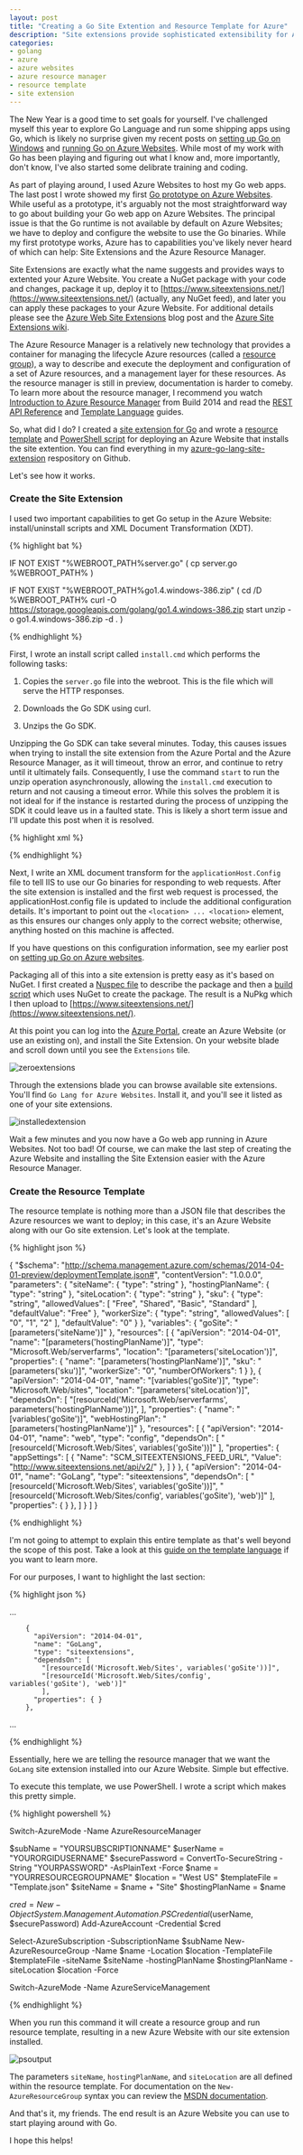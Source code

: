 ```yaml
---
layout: post
title: "Creating a Go Site Extention and Resource Template for Azure"
description: "Site extensions provide sophisticated extensibility for Azure Websites. The Azure Resource Manager, along with resource templates, automates the deployment and configuration of Azure resources. Combine them together, and you can automate many different website tasks, even the configuration of the Go Language runtime setup."
categories: 
- golang
- azure
- azure websites
- azure resource manager
- resource template
- site extension
---
```


The New Year is a good time to set goals for yourself. I've challenged myself this year to explore Go Language and run some shipping apps using Go, which is likely no surprise given my recent posts on [setting up Go on Windows](http://www.wadewegner.com/2014/12/easy-go-programming-setup-for-windows/) and [running Go on Azure Websites](http://www.wadewegner.com/2014/12/4-simple-steps-to-run-go-language-in-azure-websites/). While most of my work with Go has been playing and figuring out what I know and, more importantly, don't know, I've also started some delibrate training and coding.

As part of playing around, I used Azure Websites to host my Go web apps. The last post I wrote showed my first [Go prototype on Azure Websites](http://www.wadewegner.com/2014/12/4-simple-steps-to-run-go-language-in-azure-websites/). While useful as a prototype, it's arguably not the most straightforward way to go about building your Go web app on Azure Websites. The principal issue is that the Go runtime is not available by default on Azure Websites; we have to deploy and configure the website to use the Go binaries. While my first prototype works, Azure has to capabilities you've likely never heard of which can help: Site Extensions and the Azure Resource Manager.

Site Extensions are exactly what the name suggests and provides ways to extented your Azure Website. You create a NuGet package with your code and changes, package it up, deploy it to [https://www.siteextensions.net/](https://www.siteextensions.net/) (actually, any NuGet feed), and later you can apply these packages to your Azure Website. For additional details please see the [Azure Web Site Extensions](http://azure.microsoft.com/blog/2014/06/20/azure-web-sites-extensions/) blog post and the [Azure Site Extensions wiki](https://github.com/projectkudu/kudu/wiki/Azure-Site-Extensions).

The Azure Resource Manager is a relatively new technology that provides a container for managing the lifecycle Azure resources (called a [resource group](http://azure.microsoft.com/en-us/documentation/articles/azure-preview-portal-using-resource-groups/)), a way to describe and execute the deployment and configuration of a set of Azure resources, and a management layer for these resources. As the resource manager is still in preview, documentation is harder to comeby. To learn more about the resource manager, I recommend you watch [Introduction to Azure Resource Manager](http://channel9.msdn.com/Events/Build/2014/2-607) from Build 2014 and read the [REST API Reference](http://msdn.microsoft.com/en-us/library/azure/dn790568.aspx) and [Template Language](http://msdn.microsoft.com/en-us/library/azure/dn835138.aspx) guides.

So, what did I do? I created a [site extension for Go](https://www.siteextensions.net/packages/golang/) and wrote a [resource template](https://github.com/wadewegner/azure-go-lang-site-extension/blob/master/scripts/Template.json) and [PowerShell script](https://github.com/wadewegner/azure-go-lang-site-extension/blob/master/scripts/Deploy.ps1) for deploying an Azure Website that installs the site extention. You can find everything in my [azure-go-lang-site-extension](https://github.com/wadewegner/azure-go-lang-site-extension) respository on Github.

Let's see how it works.

### Create the Site Extension ###

I used two important capabilities to get Go setup in the Azure Website: install/uninstall scripts and XML Document Transformation (XDT).

{% highlight bat %}

IF NOT EXIST "%WEBROOT_PATH%server.go" (
	cp server.go %WEBROOT_PATH%
)

IF NOT EXIST "%WEBROOT_PATH%go1.4.windows-386.zip" (
	cd /D %WEBROOT_PATH%
	curl -O https://storage.googleapis.com/golang/go1.4.windows-386.zip
	start unzip -o go1.4.windows-386.zip -d .
)

{% endhighlight %}

First, I wrote an install script called `install.cmd` which performs the following tasks:

1. Copies the `server.go` file into the webroot. This is the file which will serve the HTTP responses.

2. Downloads the Go SDK using curl.

3. Unzips the Go SDK.

Unzipping the Go SDK can take several minutes. Today, this causes issues when trying to install the site extension from the Azure Portal and the Azure Resource Manager, as it will timeout, throw an error, and continue to retry until it ultimately fails. Consequently, I use the command `start` to run the unzip operation asynchronously, allowing the `install.cmd` execution to return and not causing a timeout error. While this solves the problem it is not ideal for if the instance is restarted during the process of unzipping the SDK it could leave us in a faulted state. This is likely a short term issue and I'll update this post when it is resolved.

{% highlight xml %}

<?xml version="1.0" encoding="UTF-8"?>
<configuration xmlns:xdt="http://schemas.microsoft.com/XML-Document-Transform"> 
  <location path="%XDT_SITENAME%" xdt:Locator="Match(path)">
    <system.webServer>
      <handlers xdt:Transform="InsertIfMissing">
        <add name="httpplatformhandler" path="*" verb="*" modules="httpPlatformHandler" resourceType="Unspecified" xdt:Transform="InsertIfMissing" />
      </handlers>
      <httpPlatform processPath="d:\home\site\wwwroot\go\bin\go.exe"
                    arguments="run d:\home\site\wwwroot\server.go"
                    startupTimeLimit="60" xdt:Transform="InsertIfMissing">
        <environmentVariables>
          <environmentVariable name="GOROOT" value="d:\home\site\wwwroot\go" xdt:Transform="InsertIfMissing"/>
        </environmentVariables>
      </httpPlatform>
    </system.webServer>
  </location>
</configuration>

{% endhighlight %}

Next, I write an XML document transform for the `applicationHost.Config` file to tell IIS to use our Go binaries for responding to web requests. After the site extension is installed and the first web request is processed, the applicationHost.config file is updated to include the additional configuration details. It's important to point out the `<location> ... <location>` element, as this ensures our changes only apply to the correct website; otherwise, anything hosted on this machine is affected.

If you have questions on this configuration information, see my earlier post on [setting up Go on Azure websites](http://www.wadewegner.com/2014/12/4-simple-steps-to-run-go-language-in-azure-websites/).

Packaging all of this into a site extension is pretty easy as it's based on NuGet. I first created a [Nuspec file](https://github.com/wadewegner/azure-go-lang-site-extension/blob/master/GoLang.nuspec) to describe the package and then a [build script](https://github.com/wadewegner/azure-go-lang-site-extension/blob/master/build.cmd) which uses NuGet to create the package. The result is a NuPkg which I then upload to [https://www.siteextensions.net/](https://www.siteextensions.net/).

At this point you can log into the [Azure Portal](http://portal.azure.com/), create an Azure Website (or use an existing on), and install the Site Extension. On your website blade and scroll down until you see the `Extensions` tile.

![zeroextensions](https://cloud.githubusercontent.com/assets/746259/5613696/8d0ec790-94a5-11e4-9907-4f505b18bcf9.png)

Through the extensions blade you can browse available site extensions. You'll find `Go Lang for Azure Websites`. Install it, and you'll see it listed as one of your site extensions.

![installedextension](https://cloud.githubusercontent.com/assets/746259/5613717/e0e28e06-94a5-11e4-9b25-72d1eb5579f5.png)

Wait a few minutes and you now have a Go web app running in Azure Websites. Not too bad! Of course, we can make the last step of creating the Azure Website and installing the Site Extension easier with the Azure Resource Manager.

### Create the Resource Template ###

The resource template is nothing more than a JSON file that describes the Azure resources we want to deploy; in this case, it's an Azure Website along with our Go site extension. Let's look at the template.

{% highlight json %}

{
  "$schema": "http://schema.management.azure.com/schemas/2014-04-01-preview/deploymentTemplate.json#",
  "contentVersion": "1.0.0.0",
  "parameters": {
    "siteName": {
      "type": "string"
    },
    "hostingPlanName": {
      "type": "string"
    },
    "siteLocation": {
      "type": "string"
    },
    "sku": {
      "type": "string",
      "allowedValues": [
        "Free",
        "Shared",
        "Basic",
        "Standard"
      ],
      "defaultValue": "Free"
    },
    "workerSize": {
      "type": "string",
      "allowedValues": [
        "0",
        "1",
        "2"
      ],
      "defaultValue": "0"
    }
  },
  "variables": {
    "goSite": "[parameters('siteName')]"
  },
  "resources": [
    {
      "apiVersion": "2014-04-01",
      "name": "[parameters('hostingPlanName')]",
      "type": "Microsoft.Web/serverfarms",
      "location": "[parameters('siteLocation')]",
      "properties": {
        "name": "[parameters('hostingPlanName')]",
        "sku": "[parameters('sku')]",
        "workerSize": "0",
        "numberOfWorkers": 1
      }
    },
    {
      "apiVersion": "2014-04-01",
      "name": "[variables('goSite')]",
      "type": "Microsoft.Web/sites",
      "location": "[parameters('siteLocation')]",
      "dependsOn": [
        "[resourceId('Microsoft.Web/serverfarms', parameters('hostingPlanName'))]",
      ],
      "properties": {
        "name": "[variables('goSite')]",
        "webHostingPlan": "[parameters('hostingPlanName')]"
      },
      "resources": [
        {
          "apiVersion": "2014-04-01",
          "name": "web",
          "type": "config",
          "dependsOn": [
            "[resourceId('Microsoft.Web/Sites', variables('goSite'))]"
          ],
          "properties": {
            "appSettings": [
              { "Name": "SCM_SITEEXTENSIONS_FEED_URL", "Value": "http://www.siteextensions.net/api/v2/" },
            ]
          }
        },
        {
          "apiVersion": "2014-04-01",
          "name": "GoLang",
          "type": "siteextensions",
          "dependsOn": [
            "[resourceId('Microsoft.Web/Sites', variables('goSite'))]",
            "[resourceId('Microsoft.Web/Sites/config', variables('goSite'), 'web')]"
            ],
          "properties": { }
        },
      ]
    }
  ]
}

{% endhighlight %}

I'm not going to attempt to explain this entire template as that's well beyond the scope of this post. Take a look at this [guide on the template language](http://msdn.microsoft.com/en-us/library/azure/dn835138.aspx) if you want to learn more.

For our purposes, I want to highlight the last section:

{% highlight json %}

...

        {
          "apiVersion": "2014-04-01",
          "name": "GoLang",
          "type": "siteextensions",
          "dependsOn": [
            "[resourceId('Microsoft.Web/Sites', variables('goSite'))]",
            "[resourceId('Microsoft.Web/Sites/config', variables('goSite'), 'web')]"
            ],
          "properties": { }
        },

...

{% endhighlight %}

Essentially, here we are telling the resource manager that we want the `GoLang` site extension installed into our Azure Website. Simple but effective.

To execute this template, we use PowerShell. I wrote a script which makes this pretty simple.

{% highlight powershell %}

Switch-AzureMode -Name AzureResourceManager

$subName = "YOURSUBSCRIPTIONNAME"
$userName = "YOURORGIDUSERNAME"
$securePassword = ConvertTo-SecureString -String "YOURPASSWORD" -AsPlainText -Force
$name = "YOURRESOURCEGROUPNAME"
$location = "West US"
$templateFile = "Template.json"
$siteName = $name + "Site"
$hostingPlanName = $name

$cred = New-Object System.Management.Automation.PSCredential($userName, $securePassword)
Add-AzureAccount -Credential $cred 

Select-AzureSubscription -SubscriptionName $subName
New-AzureResourceGroup -Name $name -Location $location -TemplateFile $templateFile -siteName $siteName -hostingPlanName $hostingPlanName -siteLocation $location -Force
 
Switch-AzureMode -Name AzureServiceManagement

{% endhighlight %}

When you run this command it will create a resource group and run resource template, resulting in a new Azure Website with our site extension installed.

![psoutput](https://cloud.githubusercontent.com/assets/746259/5613872/dc0c8f7e-94a7-11e4-8313-a00b174f3daf.png)

The parameters `siteName`, `hostingPlanName`, and `siteLocation` are all defined within the resource template. For documentation on the `New-AzureResourceGroup` syntax you can review the [MSDN documentation](http://msdn.microsoft.com/en-us/library/dn654594.aspx).

And that's it, my friends. The end result is an Azure Website you can use to start playing around with Go.

I hope this helps!
